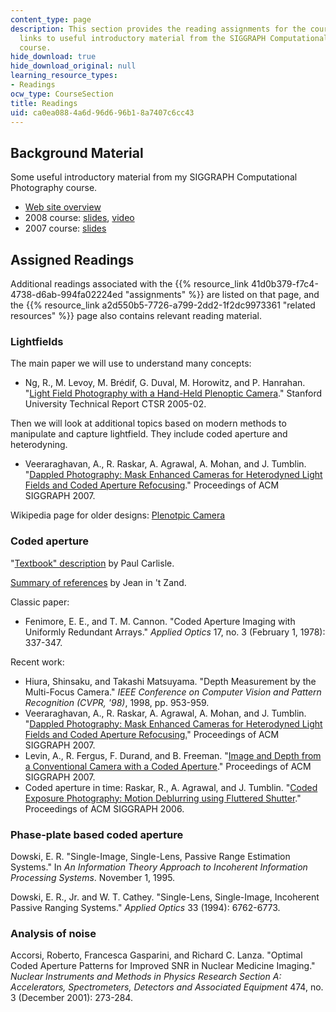 ```yaml
---
content_type: page
description: This section provides the reading assignments for the course along with
  links to useful introductory material from the SIGGRAPH Computational Photography
  course.
hide_download: true
hide_download_original: null
learning_resource_types:
- Readings
ocw_type: CourseSection
title: Readings
uid: ca0ea088-4a6d-96d6-96b1-8a7407c6cc43
---
```


Background Material
-------------------

Some useful introductory material from my SIGGRAPH Computational Photography course.

*   [Web site overview](http://web.media.mit.edu/~raskar/photo/)
*   2008 course: [slides](http://web.media.mit.edu/~raskar/photo/), [video](http://www.slideshare.net/cameraculture/raskar-computational-camera-fall-2009-lecture-01)
*   2007 course: [slides](http://web.media.mit.edu/~raskar/photo/)

Assigned Readings
-----------------

Additional readings associated with the {{% resource_link 41d0b379-f7c4-4738-d6ab-994fa02224ed "assignments" %}} are listed on that page, and the {{% resource_link a2d550b5-7726-a799-2dd2-1f2dc9973361 "related resources" %}} page also contains relevant reading material.

### Lightfields

The main paper we will use to understand many concepts:

*   Ng, R., M. Levoy, M. Brédif, G. Duval, M. Horowitz, and P. Hanrahan. "[Light Field Photography with a Hand-Held Plenoptic Camera](http://graphics.stanford.edu/papers/lfcamera/)." Stanford University Technical Report CTSR 2005-02.

Then we will look at additional topics based on modern methods to manipulate and capture lightfield. They include coded aperture and heterodyning.

*   Veeraraghavan, A., R. Raskar, A. Agrawal, A. Mohan, and J. Tumblin. "[Dappled Photography: Mask Enhanced Cameras for Heterodyned Light Fields and Coded Aperture Refocusing](http://web.media.mit.edu/~raskar/Mask/)." Proceedings of ACM SIGGRAPH 2007.

Wikipedia page for older designs: [Plenotpic Camera](http://en.wikipedia.org/wiki/Plenoptic_camera)

### Coded aperture

"[Textbook" description](http://www.paulcarlisle.net/old/codedaperture.html) by Paul Carlisle.

[Summary of references](http://astrophysics.gsfc.nasa.gov/cai/coded_intr.html) by Jean in 't Zand.

Classic paper:

*   Fenimore, E. E., and T. M. Cannon. "Coded Aperture Imaging with Uniformly Redundant Arrays." _Applied Optics_ 17, no. 3 (February 1, 1978): 337-347.

Recent work:

*   Hiura, Shinsaku, and Takashi Matsuyama. "Depth Measurement by the Multi-Focus Camera." _IEEE Conference on Computer Vision and Pattern Recognition (CVPR, '98)_, 1998, pp. 953-959.
*   Veeraraghavan, A., R. Raskar, A. Agrawal, A. Mohan, and J. Tumblin. "[Dappled Photography: Mask Enhanced Cameras for Heterodyned Light Fields and Coded Aperture Refocusing.](http://web.media.mit.edu/~raskar/Mask/)" Proceedings of ACM SIGGRAPH 2007.
*   Levin, A., R. Fergus, F. Durand, and B. Freeman. "[Image and Depth from a Conventional Camera with a Coded Aperture](http://groups.csail.mit.edu/graphics/CodedAperture/)." Proceedings of ACM SIGGRAPH 2007.
*   Coded aperture in time: Raskar, R., A. Agrawal, and J. Tumblin. "[Coded Exposure Photography: Motion Deblurring using Fluttered Shutter](http://web.media.mit.edu/~raskar/deblur/)." Proceedings of ACM SIGGRAPH 2006.

### Phase-plate based coded aperture

Dowski, E. R. "Single-Image, Single-Lens, Passive Range Estimation Systems." In _An Information Theory Approach to Incoherent Information Processing Systems_. November 1, 1995.

Dowski, E. R., Jr. and W. T. Cathey. "Single-Lens, Single-Image, Incoherent Passive Ranging Systems." _Applied Optics_ 33 (1994): 6762-6773.

### Analysis of noise

Accorsi, Roberto, Francesca Gasparini, and Richard C. Lanza. "Optimal Coded Aperture Patterns for Improved SNR in Nuclear Medicine Imaging." _Nuclear Instruments and Methods in Physics Research Section A: Accelerators, Spectrometers, Detectors and Associated Equipment_ 474, no. 3 (December 2001): 273-284.
